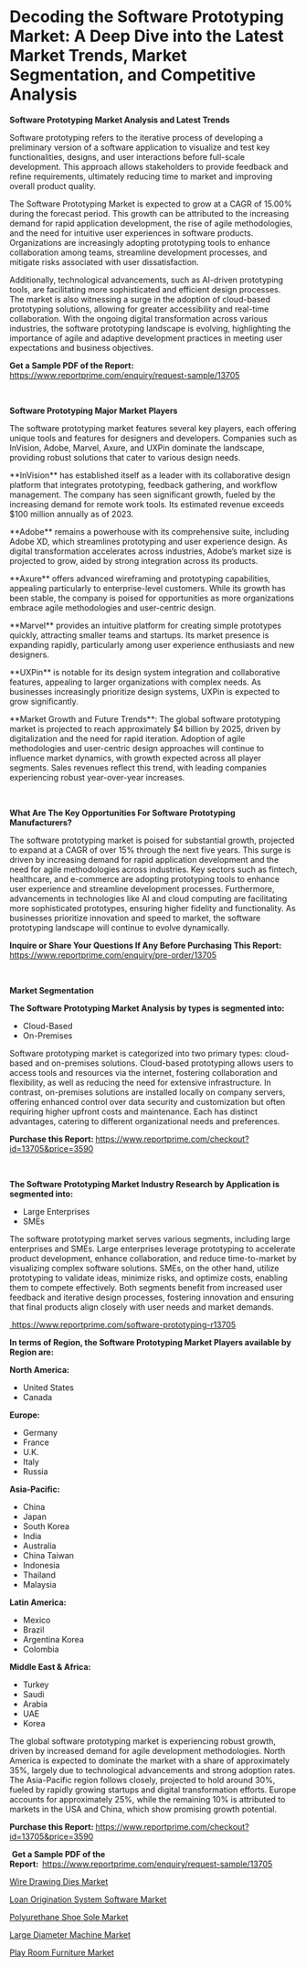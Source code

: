 <p><h1>Decoding the Software Prototyping Market: A Deep Dive into the Latest Market Trends, Market Segmentation, and Competitive Analysis</h1></p><p><strong>Software Prototyping Market Analysis and Latest Trends</strong></p>
<p><p>Software prototyping refers to the iterative process of developing a preliminary version of a software application to visualize and test key functionalities, designs, and user interactions before full-scale development. This approach allows stakeholders to provide feedback and refine requirements, ultimately reducing time to market and improving overall product quality. </p><p>The Software Prototyping Market is expected to grow at a CAGR of 15.00% during the forecast period. This growth can be attributed to the increasing demand for rapid application development, the rise of agile methodologies, and the need for intuitive user experiences in software products. Organizations are increasingly adopting prototyping tools to enhance collaboration among teams, streamline development processes, and mitigate risks associated with user dissatisfaction. </p><p>Additionally, technological advancements, such as AI-driven prototyping tools, are facilitating more sophisticated and efficient design processes. The market is also witnessing a surge in the adoption of cloud-based prototyping solutions, allowing for greater accessibility and real-time collaboration. With the ongoing digital transformation across various industries, the software prototyping landscape is evolving, highlighting the importance of agile and adaptive development practices in meeting user expectations and business objectives.</p></p>
<p><strong>Get a Sample PDF of the Report:&nbsp;</strong> <a href="https://www.reportprime.com/enquiry/request-sample/13705">https://www.reportprime.com/enquiry/request-sample/13705</a></p>
<p>&nbsp;</p>
<p><strong>Software Prototyping Major Market Players</strong></p>
<p><p>The software prototyping market features several key players, each offering unique tools and features for designers and developers. Companies such as InVision, Adobe, Marvel, Axure, and UXPin dominate the landscape, providing robust solutions that cater to various design needs.</p><p>**InVision** has established itself as a leader with its collaborative design platform that integrates prototyping, feedback gathering, and workflow management. The company has seen significant growth, fueled by the increasing demand for remote work tools. Its estimated revenue exceeds $100 million annually as of 2023.</p><p>**Adobe** remains a powerhouse with its comprehensive suite, including Adobe XD, which streamlines prototyping and user experience design. As digital transformation accelerates across industries, Adobe’s market size is projected to grow, aided by strong integration across its products.</p><p>**Axure** offers advanced wireframing and prototyping capabilities, appealing particularly to enterprise-level customers. While its growth has been stable, the company is poised for opportunities as more organizations embrace agile methodologies and user-centric design.</p><p>**Marvel** provides an intuitive platform for creating simple prototypes quickly, attracting smaller teams and startups. Its market presence is expanding rapidly, particularly among user experience enthusiasts and new designers.</p><p>**UXPin** is notable for its design system integration and collaborative features, appealing to larger organizations with complex needs. As businesses increasingly prioritize design systems, UXPin is expected to grow significantly.</p><p>**Market Growth and Future Trends**: The global software prototyping market is projected to reach approximately $4 billion by 2025, driven by digitalization and the need for rapid iteration. Adoption of agile methodologies and user-centric design approaches will continue to influence market dynamics, with growth expected across all player segments. Sales revenues reflect this trend, with leading companies experiencing robust year-over-year increases.</p></p>
<p>&nbsp;</p>
<p><strong>What Are The Key Opportunities For Software Prototyping Manufacturers?</strong></p>
<p><p>The software prototyping market is poised for substantial growth, projected to expand at a CAGR of over 15% through the next five years. This surge is driven by increasing demand for rapid application development and the need for agile methodologies across industries. Key sectors such as fintech, healthcare, and e-commerce are adopting prototyping tools to enhance user experience and streamline development processes. Furthermore, advancements in technologies like AI and cloud computing are facilitating more sophisticated prototypes, ensuring higher fidelity and functionality. As businesses prioritize innovation and speed to market, the software prototyping landscape will continue to evolve dynamically.</p></p>
<p><strong>Inquire or Share Your Questions If Any Before Purchasing This Report:</strong> <a href="https://www.reportprime.com/enquiry/pre-order/13705">https://www.reportprime.com/enquiry/pre-order/13705</a></p>
<p>&nbsp;</p>
<p><strong>Market Segmentation</strong></p>
<p><strong>The Software Prototyping Market Analysis by types is segmented into:</strong></p>
<p><ul><li>Cloud-Based</li><li>On-Premises</li></ul></p>
<p><p>Software prototyping market is categorized into two primary types: cloud-based and on-premises solutions. Cloud-based prototyping allows users to access tools and resources via the internet, fostering collaboration and flexibility, as well as reducing the need for extensive infrastructure. In contrast, on-premises solutions are installed locally on company servers, offering enhanced control over data security and customization but often requiring higher upfront costs and maintenance. Each has distinct advantages, catering to different organizational needs and preferences.</p></p>
<p><strong>Purchase this Report:&nbsp;</strong><a href="https://www.reportprime.com/checkout?id=13705&price=3590">https://www.reportprime.com/checkout?id=13705&price=3590</a></p>
<p>&nbsp;</p>
<p><strong>The Software Prototyping Market Industry Research by Application is segmented into:</strong></p>
<p><ul><li>Large Enterprises</li><li>SMEs</li></ul></p>
<p><p>The software prototyping market serves various segments, including large enterprises and SMEs. Large enterprises leverage prototyping to accelerate product development, enhance collaboration, and reduce time-to-market by visualizing complex software solutions. SMEs, on the other hand, utilize prototyping to validate ideas, minimize risks, and optimize costs, enabling them to compete effectively. Both segments benefit from increased user feedback and iterative design processes, fostering innovation and ensuring that final products align closely with user needs and market demands.</p></p>
<p><a href="https://www.reportprime.com/software-prototyping-r13705">&nbsp;https://www.reportprime.com/software-prototyping-r13705</a></p>
<p><strong>In terms of Region, the Software Prototyping Market Players available by Region are:</strong></p>
<p>
    <p> <strong> North America: </strong>
        <ul>
            <li>United States</li>
            <li>Canada</li>
        </ul>
        </p> 
    <p> <strong> Europe: </strong>
        <ul>
            <li>Germany</li>
            <li>France</li>
            <li>U.K.</li>
            <li>Italy</li>
            <li>Russia</li>
        </ul>
        </p> 
    <p> <strong> Asia-Pacific: </strong>
        <ul>
            <li>China</li>
            <li>Japan</li>
            <li>South Korea</li>
            <li>India</li>
            <li>Australia</li>
            <li>China Taiwan</li>
            <li>Indonesia</li>
            <li>Thailand</li>
            <li>Malaysia</li>
        </ul>
        </p> 
    <p> <strong> Latin America: </strong>
        <ul>
            <li>Mexico</li>
            <li>Brazil</li>
            <li>Argentina Korea</li>
            <li>Colombia</li>
        </ul>
        </p> 
    <p> <strong> Middle East & Africa: </strong>
        <ul>
            <li>Turkey</li>
            <li>Saudi</li>
            <li>Arabia</li>
            <li>UAE</li>
            <li>Korea</li>
        </ul>
    </p>
    </p>
<p><p>The global software prototyping market is experiencing robust growth, driven by increased demand for agile development methodologies. North America is expected to dominate the market with a share of approximately 35%, largely due to technological advancements and strong adoption rates. The Asia-Pacific region follows closely, projected to hold around 30%, fueled by rapidly growing startups and digital transformation efforts. Europe accounts for approximately 25%, while the remaining 10% is attributed to markets in the USA and China, which show promising growth potential.</p></p>
<p><strong>Purchase this Report: </strong><a href="https://www.reportprime.com/checkout?id=13705&price=3590">https://www.reportprime.com/checkout?id=13705&price=3590</a></p>
<p>&nbsp;<strong>Get a Sample PDF of the Report:&nbsp;&nbsp;</strong><a href="https://www.reportprime.com/enquiry/request-sample/13705">https://www.reportprime.com/enquiry/request-sample/13705</a></p>
<p><strong></strong></p>
<p><p><a href="https://issuu.com/reportprime-2/docs/wire-drawing-dies-market-size-2030._793e782b13ae20">Wire Drawing Dies Market</a></p><p><a href="https://github.com/MegiBogdani1953/Market-Research-Report-List-1/blob/main/loan-origination-system-software-market.md">Loan Origination System Software Market</a></p><p><a href="https://www.linkedin.com/pulse/polyurethane-shoe-sole-market-size-share-trends-analysis-nvkhc?trackingId=zy%2FIbkIeR%2FGcKM%2Bz%2FDwwmg%3D%3D">Polyurethane Shoe Sole Market</a></p><p><a href="https://medium.com/@djjdj3773/the-global-large-diameter-machine-market-is-projected-to-experience-an-annual-growth-rate-of-4-d78280dbd7a9">Large Diameter Machine Market</a></p><p><a href="https://www.linkedin.com/pulse/global-play-room-furniture-market-sector2024-2031-metrics-vxlcc?trackingId=HCzutTfHQhCe6YrfCm14Rg%3D%3D">Play Room Furniture Market</a></p></p>